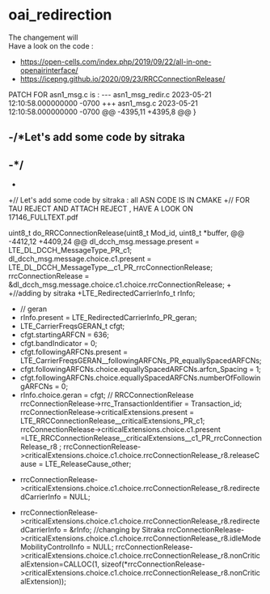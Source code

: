 # oai_redirection

The changement will  
Have a look on the code : 
* https://open-cells.com/index.php/2019/09/22/all-in-one-openairinterface/
* https://icepng.github.io/2020/09/23/RRCConnectionRelease/


PATCH FOR asn1_msg.c is :
--- asn1_msg_redir.c	2023-05-21 12:10:58.000000000 -0700
+++ asn1_msg.c	2023-05-21 12:10:58.000000000 -0700
@@ -4395,11 +4395,8 @@
 }
 
 
-/*Let's add some code by sitraka
-
-*/
-
-
+// Let's add some code by sitraka : all ASN CODE IS IN CMAKE 
+// FOR TAU REJECT AND ATTACH REJECT , HAVE A LOOK ON 17146_FULLTEXT.pdf
 
 uint8_t do_RRCConnectionRelease(uint8_t                             Mod_id,
 				uint8_t                            *buffer,
@@ -4412,12 +4409,24 @@
   dl_dcch_msg.message.present           = LTE_DL_DCCH_MessageType_PR_c1;
   dl_dcch_msg.message.choice.c1.present = LTE_DL_DCCH_MessageType__c1_PR_rrcConnectionRelease;
   rrcConnectionRelease                  = &dl_dcch_msg.message.choice.c1.choice.rrcConnectionRelease;
+
+//adding by sitraka
+LTE_RedirectedCarrierInfo_t rInfo;
+  // geran
+  rInfo.present = LTE_RedirectedCarrierInfo_PR_geran;
+  LTE_CarrierFreqsGERAN_t cfgt;
+  cfgt.startingARFCN = 636;
+  cfgt.bandIndicator = 0;
+  cfgt.followingARFCNs.present = LTE_CarrierFreqsGERAN__followingARFCNs_PR_equallySpacedARFCNs;
+  cfgt.followingARFCNs.choice.equallySpacedARFCNs.arfcn_Spacing = 1;
+  cfgt.followingARFCNs.choice.equallySpacedARFCNs.numberOfFollowingARFCNs = 0;
+ rInfo.choice.geran = cfgt;
   // RRCConnectionRelease
   rrcConnectionRelease->rrc_TransactionIdentifier = Transaction_id;
   rrcConnectionRelease->criticalExtensions.present = LTE_RRCConnectionRelease__criticalExtensions_PR_c1;
   rrcConnectionRelease->criticalExtensions.choice.c1.present =LTE_RRCConnectionRelease__criticalExtensions__c1_PR_rrcConnectionRelease_r8 ;
   rrcConnectionRelease->criticalExtensions.choice.c1.choice.rrcConnectionRelease_r8.releaseCause = LTE_ReleaseCause_other;
-  rrcConnectionRelease->criticalExtensions.choice.c1.choice.rrcConnectionRelease_r8.redirectedCarrierInfo = NULL;
+  rrcConnectionRelease->criticalExtensions.choice.c1.choice.rrcConnectionRelease_r8.redirectedCarrierInfo = &rInfo; //changing by Sitraka
   rrcConnectionRelease->criticalExtensions.choice.c1.choice.rrcConnectionRelease_r8.idleModeMobilityControlInfo = NULL;
   rrcConnectionRelease->criticalExtensions.choice.c1.choice.rrcConnectionRelease_r8.nonCriticalExtension=CALLOC(1,
       sizeof(*rrcConnectionRelease->criticalExtensions.choice.c1.choice.rrcConnectionRelease_r8.nonCriticalExtension));
